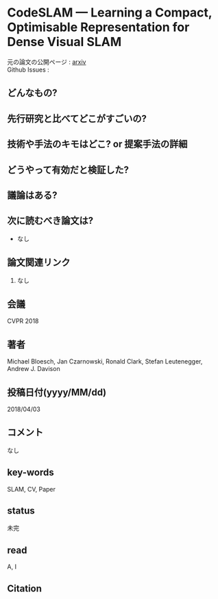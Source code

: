 # CodeSLAM — Learning a Compact, Optimisable Representation for Dense Visual SLAM

元の論文の公開ページ : [arxiv](https://arxiv.org/abs/1804.00874)  
Github Issues : 

## どんなもの?

## 先行研究と比べてどこがすごいの?

## 技術や手法のキモはどこ? or 提案手法の詳細

## どうやって有効だと検証した?

## 議論はある?

## 次に読むべき論文は?
- なし

## 論文関連リンク
1. なし

## 会議
CVPR 2018

## 著者
Michael Bloesch, Jan Czarnowski, Ronald Clark, Stefan Leutenegger, Andrew J. Davison

## 投稿日付(yyyy/MM/dd)
2018/04/03

## コメント
なし

## key-words
SLAM, CV, Paper

## status
未完

## read
A, I

## Citation
